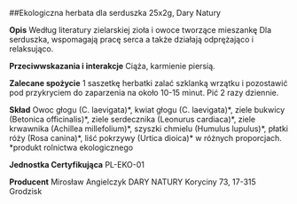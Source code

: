 ##Ekologiczna herbata dla serduszka 25x2g, Dary Natury

**Opis** Według literatury zielarskiej zioła i owoce tworzące mieszankę Dla serduszka, wspomagają pracę serca a także działają odprężająco i relaksująco.

**Przeciwwskazania i interakcje** Ciąża, karmienie piersią.

**Zalecane spożycie** 1 saszetkę herbatki zalać szklanką wrzątku i pozostawić pod przykryciem do zaparzenia na około 10-15 minut. Pić 2 razy dziennie.

**Skład** Owoc głogu (C. laevigata)\*, kwiat głogu (C. laevigata)\*, ziele bukwicy (Betonica officinalis)\*, ziele serdecznika (Leonurus cardiaca)\*, ziele krwawnika (Achillea millefolium)\*, szyszki chmielu (Humulus lupulus)\*, płatki róży (Rosa canina)\*, liść pokrzywy (Urtica dioica)\* w różnych proporcjach.
\*produkt rolnictwa ekologicznego

**Jednostka Certyfikująca** PL-EKO-01

**Producent** Mirosław Angielczyk DARY NATURY
Koryciny 73, 17-315 Grodzisk
